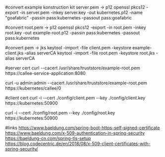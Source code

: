#convert example konstruction kit server.pem -> p12
openssl pkcs12 -export -in server.pem -inkey server.key -out kubernetes.p12 -name "goafabric" -passin pass:kubernetes -passout pass:goafabric
                                                     
#convert root.pem -> p12
openssl pkcs12 -export -in root.pem -inkey root.key -out example-root.p12 -passin pass:kubernetes -passout pass:kubernetes

#convert pem -> jks
keytool -import -file client.pem -keystore example-client.jks -alias serverCA
keytool -import -file root.pem -keystore root.jks -alias serverCA

#server cert
curl --cacert /usr/share/truststore/example-root.pem https://callee-service-application:8080

curl -u admin:admin --cacert /usr/share/truststore/example-root.pem https://kubernetes/callee/0
                    
#client cert
curl -i --cert ./config/client.pem --key ./config/client.key https://kubernetes:50900

curl -i --cert ./config/root.pem --key ./config/root.key https://kubernetes:50900

#links
https://www.baeldung.com/spring-boot-https-self-signed-certificate
https://www.baeldung.com/x-509-authentication-in-spring-security
https://baeldung-cn.com/spring-tls-setup
https://blog.codecentric.de/en/2018/08/x-509-client-certificates-with-spring-security/
